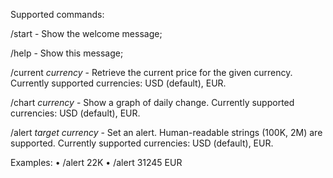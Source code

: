 Supported commands:

/start \- Show the welcome message;

/help \- Show this message;

/current _currency_ \- Retrieve the current price for the given currency\.
Currently supported currencies: USD \(default\), EUR\.

/chart _currency_ \- Show a graph of daily change\.
Currently supported currencies: USD \(default\), EUR\.

/alert _target currency_ \- Set an alert\.
Human\-readable strings \(100K, 2M\) are supported\.
Currently supported currencies: USD \(default\), EUR\.

Examples:
• /alert 22K
• /alert 31245 EUR
